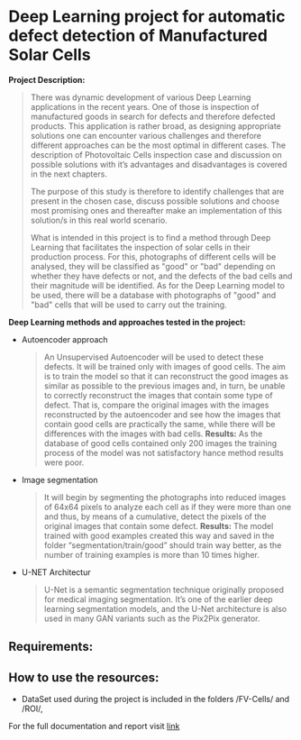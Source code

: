 # Deep Learning project for automatic defect detection of Manufactured Solar Cells

**Project Description:**
>  There was dynamic development of various Deep Learning applications in the recent years. One of those is inspection of manufactured goods in search for defects and therefore defected products. This application is rather broad, as designing appropriate solutions one can encounter various challenges and therefore different approaches can be the most optimal in different cases. The description of Photovoltaic Cells inspection case and discussion on possible solutions with it’s advantages and disadvantages is covered in the next chapters.
>
> The purpose of this study is therefore to identify challenges that are present in the chosen case, discuss possible solutions and choose most promising ones and thereafter make an implementation of this solution/s in this real world scenario.
>
> What is intended in this project is to find a method through Deep Learning that facilitates the inspection of solar cells in their production process. For this, photographs of different cells will be analysed, they will be classified as "good" or "bad" depending on whether they have defects or not, and the defects of the bad cells and their magnitude will be identified. As for the Deep Learning model to be used, there will be a database with photographs of "good" and "bad" cells that will be used to carry out the training.

**Deep Learning methods and approaches tested in the project:**
- Autoencoder approach
  > An Unsupervised Autoencoder will be used to detect these defects. It will be trained only with images of good cells. The aim is to train the model so that it can reconstruct the good images as similar as possible to the previous images and, in turn, be unable to correctly reconstruct the images that contain some type of defect. That is, compare the original images with the images reconstructed by the autoencoder and see how the images that contain good cells are practically the same, while there will be differences with the images with bad cells.
  > **Results:** As the database of good cells contained only 200 images the training process of the model was not satisfactory hance method results were poor.
- Image segmentation
  > It will begin by segmenting the photographs into reduced images of 64x64 pixels to analyze each cell as if they were more than one and thus, by means of a cumulative, detect the pixels of the original images that contain some defect.
  > **Results:** The model trained with good examples created this way and saved in the folder “segmentation/train/good” should train way better, as the number of training examples is more than 10 times higher.
- U-NET Architectur
  > U-Net is a semantic segmentation technique originally proposed for medical imaging segmentation. It’s one of the earlier deep learning segmentation models, and the U-Net architecture is also used in many GAN variants such as the Pix2Pix generator.

## Requirements:

## How to use the resources:

- DataSet used during the project is included in the folders /FV-Cells/ and /ROI/,


For the full documentation and report visit [link](https://drive.google.com/file/d/18QVaWcz89qqX2FUrP4Oz0Faoa4F8xLXv/view?usp=sharing)

### 
